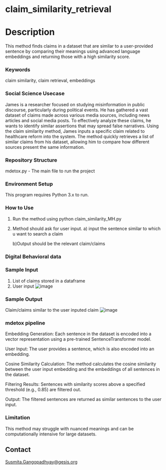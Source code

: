 # claim_similarity_retrieval

# Description
This method finds claims in a dataset that are similar to a user-provided sentence by comparing their meanings using advanced language embeddings and returning those with a high similarity score.  

### Keywords
claim similarity, claim retrieval, embeddings

### Social Science Usecase

James is a researcher focused on studying misinformation in public discourse, particularly during political events. He has gathered a vast dataset of claims made across various media sources, including news articles and social media posts. To effectively analyze these claims, he wants to identify similar assertions that may spread false narratives. Using the claim similarity method, James inputs a specific claim related to healthcare reform into the system. The method quickly retrieves a list of similar claims from his dataset, allowing him to compare how different sources present the same information. 



### Repository Structure


mdetox.py - The main file to run the project

### Environment Setup
This program requires Python 3.x to run.



  

### How to Use
1. Run the method using python claim_similarity_MH.py
2. Method should ask for user input.
    a) input the sentence similar to which u want to search a claim
   

    b)Output should be the relevant claim/claims
   



### Digital Behavioral data

### Sample Input 
1. List of claims stored in a dataframe
2. User input
   ![image](https://github.com/user-attachments/assets/b24d3fc8-733b-4c8c-9ad3-3541580b3c0a)

### Sample Output
Claim/claims similar to the user inputed claim
![image](https://github.com/user-attachments/assets/d7cb13fb-c04d-4bb0-a3d0-8fe4ecc536d1)

### mdetox pipeline

Embedding Generation: Each sentence in the dataset is encoded into a vector representation using a pre-trained SentenceTransformer model.

User Input: The user provides a sentence, which is also encoded into an embedding.

Cosine Similarity Calculation: The method calculates the cosine similarity between the user input embedding and the embeddings of all sentences in the dataset.

Filtering Results: Sentences with similarity scores above a specified threshold (e.g., 0.85) are filtered out.

Output: The filtered sentences are returned as similar sentences to the user input.



### Limitation

This method may struggle with nuanced meanings and can be computationally intensive for large datasets.



## Contact
Susmita.Gangopadhyay@gesis.org


